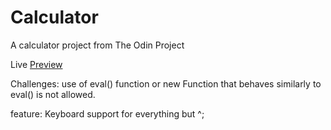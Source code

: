 # Calculator
A calculator project from The Odin Project

Live [Preview](https://a6ih.github.io/Calculator/)

Challenges: use of eval() function or new Function
that behaves similarly to eval() is not allowed.

feature: Keyboard support for everything but ^;